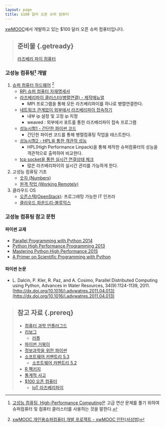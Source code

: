 ```yaml
---
layout: page
title: $100 달러 오픈 슈퍼 컴퓨터
---
```


[xwMOOC](http://www.xwmooc.net/)에서 개발하고 있는 $100 달러 오픈 슈퍼 컴퓨터입니다. 

> ## 준비물 {.getready}
>
> [라즈베리 파이 컴퓨터](http://raspberrypi.org/)
>

### 고성능 컴퓨팅[^1] 개발

1. [슈퍼 컴퓨터 하드웨어](rpi-super-computer.html) [^xwMOOC-intern]
    - [RPi 슈퍼 컴퓨터 자재명세서](rpi-super-bom.html)
    - [라즈베리파이 클러스터(병렬연결) - 제작매뉴얼](rpi-manual.html)
        + MPI 프로그램을 통해 모든 라즈베리파이를 하나로 병렬연결한다.
    - [네트워크 관계없이 외부에서 라즈베리파이 접속하기](rpi-network.html)
        + 내부 ip 설정 및 고정 ip 지정
        + weaved : 외부에서 포트를 통한 라즈베리파이 접속 프로그램
    - [성능시험1 - 간단한 파이썬 코드](rpi-benchmark-simple.html)
        + 간단한 파이썬 코드를 통해 병렬컴퓨팅 작업을 테스트한다.
    - [성능시험2 - HPL을 통한 객관적 성능](rpi-benchmark-hpl.html)
        + HPL(High Performance Linpack)을 통해 제작한 슈퍼컴퓨터의 성능을 객관적으로 출력하여 비교한다.
    - [tcp socket을 통한 실시간 연결상태 체크](rpi-monitoring.html)
        + 많은 라즈베리파이의 실시간 관리를 가능하게 한다.
1. 고성능 컴퓨팅 기초
    - [숫자 (Numbers)](basic-numbers.html)
    - [원격 작업 (Working Remotely)](basic-ssh.html)
1. 클라우드 OS 
    - [오픈스택(OpenStack)](openstack.html): 프로그래밍 가능한 IT 인프라
    - [클라우드 파운드리-블루믹스](bluemix.html)    


### 고성능 컴퓨팅 참고 문헌

#### 파이썬 교재
- [Parallel Programming with Python 2014](http://www.amazon.com/Parallel-Programming-Python-Jan-Palach/dp/1783288396)
- [Python High Performance Programming 2013](http://www.amazon.com/Python-Performance-Programming-Gabriele-Lanaro/dp/1783288450)
- [Mastering Python High Performance 2015](http://www.amazon.com/Mastering-Python-Performance-Fernando-Doglio/dp/1783989300)
- [A Primer on Scientiﬁc Programming with Python](http://www.springer.com/us/book/9783642302930)

#### 파이썬 논문
- L. Dalcin, P. Kler, R. Paz, and A. Cosimo, Parallel Distributed Computing using Python, Advances in Water Resources, 34(9):1124-1139, 2011. [http://dx.doi.org/10.1016/j.advwatres.2011.04.013](http://dx.doi.org/10.1016/j.advwatres.2011.04.013)


> ## 참고 자료 {.prereq}
> - [컴퓨터 과학 언플러그드](http://unplugged.xwmooc.org)  
> - [리보그](http://reeborg.xwmooc.org)  
>      - [러플](http://rur-ple.xwmooc.org)  
> - [파이썬 거북이](http://swcarpentry.github.io/python-novice-turtles/index-kr.html)  
> - [정보과학을 위한 파이썬](http://python.xwmooc.org)  
> - [소프트웨어 카펜트리 5.3](http://statkclee.github.io/swcarpentry-version-5-3-new/)
>     - [소프트웨어 카펜트리 5.2](http://swcarpentry.xwmooc.org)
> - [R 팩키지](http://r-pkgs.xwmooc.org/)
> - [통계적 사고](http://think-stat.xwmooc.org/)
> - [$100 오픈 컴퓨터](http://computer.xwmooc.org/)
>     - [IoT 라즈베리파이](http://raspberry-pi.xwmooc.org/)

[^xwMOOC-intern]: [xwMOOC 개인용슈퍼컴퓨터 개발 프로젝트 - xwMOOC 인턴(서상범)](http://www.landmarkonme.com/)
[^1]: [고성능 컴퓨팅, High-Performance Computing](https://ko.wikipedia.org/wiki/고성능_컴퓨팅)은 고급 연산 문제를 풀기 위하여 슈퍼컴퓨터 및 컴퓨터 클러스터를 사용하는 것을 말한다.

